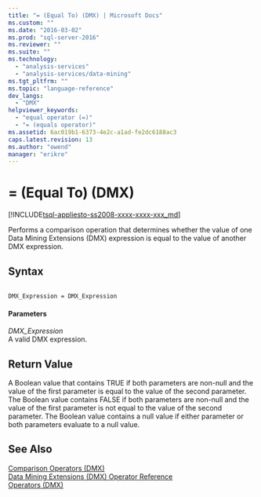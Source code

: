 ```yaml
---
title: "= (Equal To) (DMX) | Microsoft Docs"
ms.custom: ""
ms.date: "2016-03-02"
ms.prod: "sql-server-2016"
ms.reviewer: ""
ms.suite: ""
ms.technology: 
  - "analysis-services"
  - "analysis-services/data-mining"
ms.tgt_pltfrm: ""
ms.topic: "language-reference"
dev_langs: 
  - "DMX"
helpviewer_keywords: 
  - "equal operator (=)"
  - "= (equals operator)"
ms.assetid: 6ac019b1-6373-4e2c-a1ad-fe2dc6188ac3
caps.latest.revision: 13
ms.author: "owend"
manager: "erikre"
---
```

# = (Equal To) (DMX)
[!INCLUDE[tsql-appliesto-ss2008-xxxx-xxxx-xxx_md](../a9retired/includes/tsql-appliesto-ss2008-xxxx-xxxx-xxx-md.md)]

  Performs a comparison operation that determines whether the value of one Data Mining Extensions (DMX) expression is equal to the value of another DMX expression.  
  
## Syntax  
  
```  
  
DMX_Expression = DMX_Expression   
```  
  
#### Parameters  
 *DMX_Expression*  
 A valid DMX expression.  
  
## Return Value  
 A Boolean value that contains TRUE if both parameters are non-null and the value of the first parameter is equal to the value of the second parameter. The Boolean value contains FALSE if both parameters are non-null and the value of the first parameter is not equal to the value of the second parameter. The Boolean value contains a null value if either parameter or both parameters evaluate to a null value.  
  
## See Also  
 [Comparison Operators &#40;DMX&#41;](../dmx/operators-comparison.md)   
 [Data Mining Extensions &#40;DMX&#41; Operator Reference](../dmx/data-mining-extensions-dmx-operator-reference.md)   
 [Operators &#40;DMX&#41;](../dmx/operators-dmx.md)  
  
  